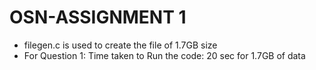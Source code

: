 # OSN-ASSIGNMENT 1

- filegen.c is used to create the file of 1.7GB size
- For Question 1: Time taken to Run the code: 20 sec for 1.7GB of data
